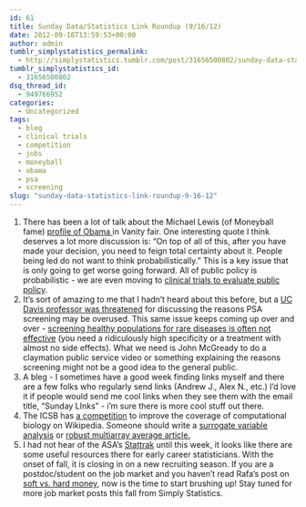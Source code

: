 ```yaml
---
id: 61
title: Sunday Data/Statistics Link Roundup (9/16/12)
date: 2012-09-16T13:59:53+00:00
author: admin
tumblr_simplystatistics_permalink:
  - http://simplystatistics.tumblr.com/post/31656500802/sunday-data-statistics-link-roundup-9-16-12
tumblr_simplystatistics_id:
  - 31656500802
dsq_thread_id:
  - 949766952
categories:
  - Uncategorized
tags:
  - bleg
  - clinical trials
  - competition
  - jobs
  - moneyball
  - obama
  - psa
  - screening
slug: "sunday-data-statistics-link-roundup-9-16-12"
---
```

  1. There has been a lot of talk about the Michael Lewis (of Moneyball fame) <a href="http://www.vanityfair.com/politics/2012/10/michael-lewis-profile-barack-obama" target="_blank">profile of Obama </a>in Vanity fair. One interesting quote I think deserves a lot more discussion is: &#8220;<span>On top of all of this, after you have made your decision, you need to feign total certainty about it. People being led do not want to think probabilistically.&#8221; This is a key issue that is only going to get worse going forward. All of public policy is probabilistic - we are even moving to <a href="http://www.guardian.co.uk/politics/2012/jun/20/test-policies-randomised-controlled-trials" target="_blank">clinical trials to evaluate public policy</a>. </span>
  2. It&#8217;s sort of amazing to me that I hadn&#8217;t heard about this before, but a <a href="http://www.forbes.com/sites/stevensalzberg/2012/08/25/uc-davis-threatens-professor-for-writing-about-psa-testing/" target="_blank">UC Davis professor was threatened</a> for discussing the reasons PSA screening may be overused. This same issue keeps coming up over and over - <a href="http://www.statschat.org.nz/2012/09/14/screening-isnt-treatment-or-prevention/" target="_blank">screening healthy populations for rare diseases is often not effective</a> (you need a ridiculously high specificity or a treatment with almost no side effects). What we need is John McGready to do a claymation public service video or something explaining the reasons screening might not be a good idea to the general public. 
  3. A bleg - I sometimes have a good week finding links myself and there are a few folks who regularly send links (Andrew J., Alex N., etc.) I&#8217;d love it if people would send me cool links when they see them with the email title, &#8220;Sunday LInks&#8221; - i&#8217;m sure there is more cool stuff out there. 
  4. The ICSB has <a href="http://en.wikipedia.org/wiki/Wikipedia:WikiProject_Computational_Biology/ISCB_competition_announcement" target="_blank">a competition</a> to improve the coverage of computational biology on Wikipedia. Someone should write a <a href="http://www.plosgenetics.org/article/info%3Adoi%2F10.1371%2Fjournal.pgen.0030161" target="_blank">surrogate variable analysis</a> or <a href="http://www.ncbi.nlm.nih.gov/pubmed/12925520" target="_blank">robust multiarray average article.</a> 
  5. I had not hear of the ASA&#8217;s <a href="http://stattrak.amstat.org/" target="_blank">Stattrak</a> until this week, it looks like there are some useful resources there for early career statisticians. With the onset of fall, it is closing in on a new recruiting season. If you are a postdoc/student on the job market and you haven&#8217;t read Rafa&#8217;s post on <a href="http://simplystatistics.org/post/14454324191/on-hard-and-soft-money" target="_blank">soft vs. hard money</a>, now is the time to start brushing up! Stay tuned for more job market posts this fall from Simply Statistics. 
